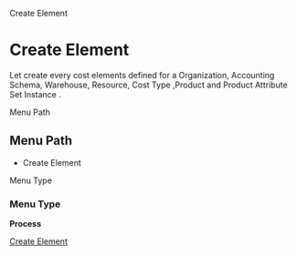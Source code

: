 
Create Element
# Create Element


Let create every cost elements defined for a Organization, Accounting Schema, Warehouse, Resource, Cost Type ,Product and Product Attribute Set Instance .

Menu Path
## Menu Path



- Create Element

Menu Type
### Menu Type

**Process**


[Create Element](../../functional-guide/process/process-pp_cost_element.md)